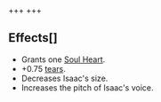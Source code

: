+++
+++

Effects[]
---------


* Grants one [Soul Heart](/wiki/Soul_Heart "Soul Heart").
* +0.75 [tears](/wiki/Tears "Tears").
* Decreases Isaac's size.
* Increases the pitch of Isaac's voice.


